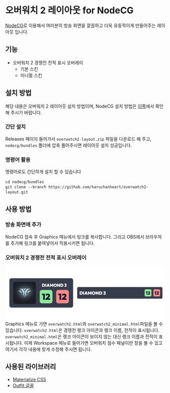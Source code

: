 # 오버워치 2 레이아웃 for NodeCG
[NodeCG](https://github.com/nodecg/nodecg)로 이용해서 여러분의 방송 화면을 깔끔하고 더욱 유동적이게 만들어주는 레이아웃 입니다.

## 기능
* 오버워치 2 경쟁전 전적 표시 오버레이
  * 기본 스킨
  * 미니멀 스킨
  
## 설치 방법
해당 내용은 오버워치 2 레이아웃 설치 방법이며, NodeCG 설치 방법은 [이쪽](https://www.nodecg.dev/docs/installing)에서 확인해 주시기 바랍니다.

### 간단 설치
Releases 페이지 들어가서 `overwatch2-layout.zip` 파일을 다운로드 해 주고, `nodecg/bundles` 폴더에 압축 풀어주시면 레이아웃 설치 성공입니다.

### 명령어 활용
명령어로도 간단하게 설치 할 수 있습니다
```
cd nodecg/bundles
git clone --branch https://github.com/haruchanheart/overwatch2-layout.git
```

## 사용 방법
### 방송 화면에 추가
NodeCG 접속 후 Graphics 메뉴에서 링크를 복사합니다. 그리고 OBS에서 브라우저를 추가해 링크를 붙여넣어서 적용시키면 됩니다.

### 오버워치 2 경쟁전 전적 표시 오버레이
![오버워치 2 경쟁전 전적 표시 오버레이](readme/overwatch2_layout.png)
Graphics 메뉴로 가면 `overwatch2.html`와 `overwatch2_minimal.html`파일을 볼 수 있습니다. `overwatch2.html`은 경쟁전 랭크 아이콘과 랭크 이름, 전적이 표시됩니다. `overwatch2_minimal.html`은 랭크 아이콘이 보이지 않는 대신 랭크 이름과 전적이 표시됩니다. 이제 Workspace 메뉴로 들어가면 오버워치 점수 패널이란 창을 볼 수 있고 여기서 각각 내용에 맞게 수정해 주시면 됩니다.

## 사용된 라이브러리
* [Materialize CSS](https://materializecss.com)
* [Outfit 글꼴](https://outfit.io)